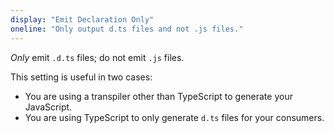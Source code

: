 ```yaml
---
display: "Emit Declaration Only"
oneline: "Only output d.ts files and not .js files."
---
```


_Only_ emit `.d.ts` files; do not emit `.js` files.

This setting is useful in two cases:

- You are using a transpiler other than TypeScript to generate your JavaScript.
- You are using TypeScript to only generate `d.ts` files for your consumers.
